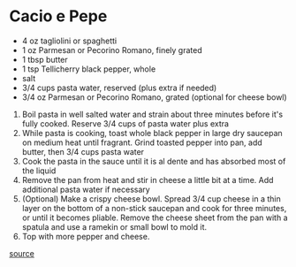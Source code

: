# Cacio e Pepe

* 4 oz tagliolini or spaghetti
* 1 oz Parmesan or Pecorino Romano, finely grated
* 1 tbsp butter
* 1 tsp Tellicherry black pepper, whole
* salt
* 3/4 cups pasta water, reserved (plus extra if needed)
* 3/4 oz Parmesan or Pecorino Romano, grated (optional for cheese bowl)

1. Boil pasta in well salted water and strain about three minutes before it's fully cooked. Reserve 3/4 cups of pasta water plus extra
1. While pasta is cooking, toast whole black pepper in large dry saucepan on medium heat until fragrant. Grind toasted pepper into pan, add butter, then 3/4 cups pasta water
1. Cook the pasta in the sauce until it is al dente and has absorbed most of the liquid
1. Remove the pan from heat and stir in cheese a little bit at a time. Add additional pasta water if necessary
1. (Optional) Make a crispy cheese bowl. Spread 3/4 cup cheese in a thin layer on the bottom of a non-stick saucepan and cook for three minutes, or until it becomes pliable. Remove the cheese sheet from the pan with a spatula and use a ramekin or small bowl to mold it.
1. Top with more pepper and cheese.

[source](https://www.businessinsider.com/how-to-make-anthony-bourdains-favorite-cacio-e-pepe-2015-7)
